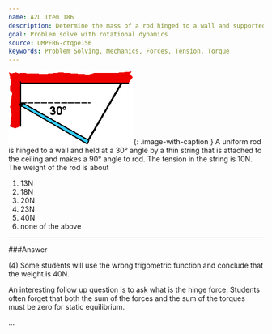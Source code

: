 ```yaml
---
name: A2L Item 186
description: Determine the mass of a rod hinged to a wall and supported by a string.
goal: Problem solve with rotational dynamics
source: UMPERG-ctqpe156
keywords: Problem Solving, Mechanics, Forces, Tension, Torque
---
```


![Item186_fig1.gif](../images/Item186_fig1.gif){: .image-with-caption } A
uniform rod is hinged to a wall and held at a 30&deg; angle by a thin
string that is attached to the ceiling and makes a 90&deg; angle to rod.
The tension in the string is 10N.  The weight of the rod is about

1. 13N
2. 18N
3. 20N
4. 23N
5. 40N
6. none of the above



<hr/>

###Answer 

(4) Some students will use the wrong trigometric function and
conclude that the weight is 40N.

An interesting follow up question is to ask what is the hinge force.
Students often forget that both the sum of the forces and the sum of the
torques must be zero for static equilibrium.

...
